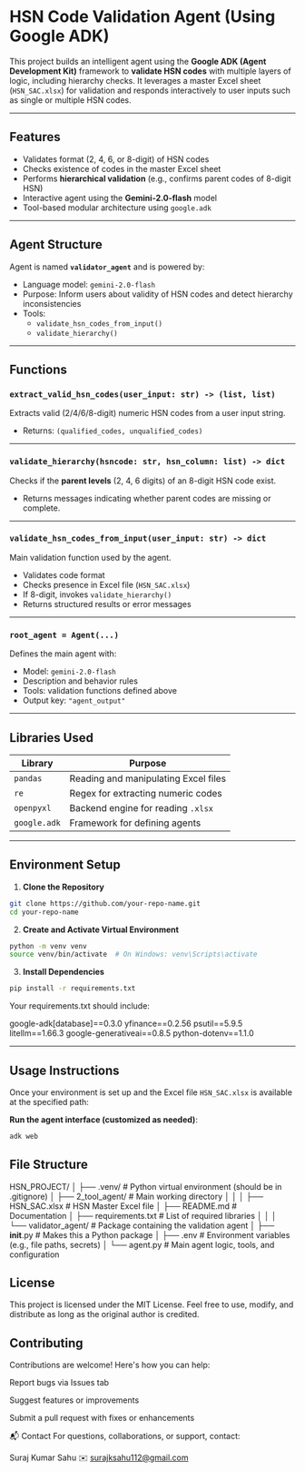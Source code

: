 #  HSN Code Validation Agent (Using Google ADK)

This project builds an intelligent agent using the **Google ADK (Agent Development Kit)** framework to **validate HSN codes** with multiple layers of logic, including hierarchy checks. It leverages a master Excel sheet (`HSN_SAC.xlsx`) for validation and responds interactively to user inputs such as single or multiple HSN codes.

---

##  Features

-  Validates format (2, 4, 6, or 8-digit) of HSN codes
-  Checks existence of codes in the master Excel sheet
-  Performs **hierarchical validation** (e.g., confirms parent codes of 8-digit HSN)
-  Interactive agent using the **Gemini-2.0-flash** model
-  Tool-based modular architecture using `google.adk`

---

##  Agent Structure

Agent is named **`validator_agent`** and is powered by:
- Language model: `gemini-2.0-flash`
- Purpose: Inform users about validity of HSN codes and detect hierarchy inconsistencies
- Tools:
  - `validate_hsn_codes_from_input()`
  - `validate_hierarchy()`

---

##  Functions

### `extract_valid_hsn_codes(user_input: str) -> (list, list)`
Extracts valid (2/4/6/8-digit) numeric HSN codes from a user input string.
- Returns: `(qualified_codes, unqualified_codes)`

---

### `validate_hierarchy(hsncode: str, hsn_column: list) -> dict`
Checks if the **parent levels** (2, 4, 6 digits) of an 8-digit HSN code exist.
- Returns messages indicating whether parent codes are missing or complete.

---

### `validate_hsn_codes_from_input(user_input: str) -> dict`
Main validation function used by the agent.
- Validates code format
- Checks presence in Excel file (`HSN_SAC.xlsx`)
- If 8-digit, invokes `validate_hierarchy()`
- Returns structured results or error messages

---

### `root_agent = Agent(...)`
Defines the main agent with:
- Model: `gemini-2.0-flash`
- Description and behavior rules
- Tools: validation functions defined above
- Output key: `"agent_output"`

---

##  Libraries Used

| Library        | Purpose                              |
|----------------|--------------------------------------|
| `pandas`       | Reading and manipulating Excel files |
| `re`           | Regex for extracting numeric codes   |
| `openpyxl`     | Backend engine for reading `.xlsx`   |
| `google.adk`   | Framework for defining agents        |

---

##  Environment Setup

1. **Clone the Repository**
```bash
git clone https://github.com/your-repo-name.git
cd your-repo-name
```

2. **Create and Activate Virtual Environment**
```bash
python -m venv venv
source venv/bin/activate  # On Windows: venv\Scripts\activate
```
3. **Install Dependencies**
```bash
pip install -r requirements.txt
```
Your requirements.txt should include:

google-adk[database]==0.3.0
yfinance==0.2.56
psutil==5.9.5
litellm==1.66.3
google-generativeai==0.8.5
python-dotenv==1.1.0

---

##  Usage Instructions

Once your environment is set up and the Excel file `HSN_SAC.xlsx` is available at the specified path:

**Run the agent interface (customized as needed)**:
``` bash
adk web
```

## File Structure

HSN_PROJECT/
│
├── .venv/                                 # Python virtual environment (should be in .gitignore)
│
├── 2_tool_agent/                          # Main working directory
│   │
│   ├── HSN_SAC.xlsx                       # HSN Master Excel file
│   ├── README.md                          # Documentation
│   ├── requirements.txt                   # List of required libraries
│   │
│   └── validator_agent/                   # Package containing the validation agent
│       ├── __init__.py                    # Makes this a Python package
│       ├── .env                           # Environment variables (e.g., file paths, secrets)
│       └── agent.py                       # Main agent logic, tools, and configuration


##  License
This project is licensed under the MIT License.
Feel free to use, modify, and distribute as long as the original author is credited.

## Contributing
Contributions are welcome! Here's how you can help:

 Report bugs via Issues tab

 Suggest features or improvements

 Submit a pull request with fixes or enhancements


📬 Contact
For questions, collaborations, or support, contact:

Suraj Kumar Sahu
✉️ surajksahu112@gmail.com
